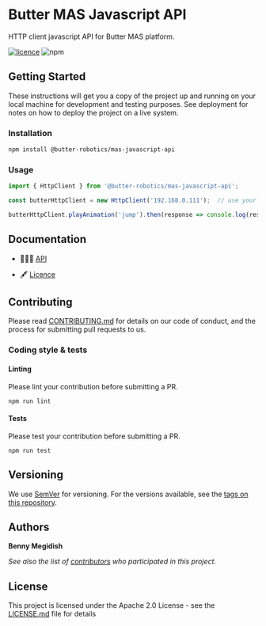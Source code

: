 # Butter MAS Javascript API
HTTP client javascript API for Butter MAS platform.

[![licence](https://img.shields.io/github/license/butter-robotics/Butter.MAS.JavascriptAPI.svg)](https://github.com/butter-robotics/Butter.MAS.JavascriptAPI/blob/master/LICENSE)
![npm](https://img.shields.io/npm/v/@butter-robotics/mas-javascript-api)

## Getting Started

These instructions will get you a copy of the project up and running on your local machine for development and testing purposes. See deployment for notes on how to deploy the project on a live system.

### Installation

```bash
npm install @butter-robotics/mas-javascript-api
```

### Usage

```typescript
import { HttpClient } from '@butter-robotics/mas-javascript-api';

const butterHttpClient = new HttpClient('192.168.0.111');  // use your robot ip here

butterHttpClient.playAnimation('jump').then(response => console.log(response.data));
```

## Documentation
- 👨🏼‍💻 [API](https://butterrobotics.com/#/library/documentation/mas_javascript_api)
<!-- (https://github.com/butter-robotics/Butter.MAS.JavascriptAPI/blob/master/docs/API.md), -->
- 🖋  [Licence](https://github.com/butter-robotics/Butter.MAS.JavascriptAPI/blob/master/LICENSE)
<!-- - 👩🏼‍🏫 [Examples](https://github.com/butter-robotics/Butter.MAS.JavascriptAPI/blob/master/docs/examples),   -->

## Contributing

Please read [CONTRIBUTING.md](https://github.com/butter-robotics/Butter.MAS.JavascriptAPI/blob/master/CONTRIBUTING.md) for details on our code of conduct, and the process for submitting pull requests to us.

### Coding style & tests

#### Linting

Please lint your contribution before submitting a PR.
```
npm run lint
```

#### Tests

Please test your contribution before submitting a PR.
```
npm run test
```

## Versioning

We use [SemVer](http://semver.org/) for versioning. For the versions available, see the [tags on this repository](https://github.com/butter-robotics/Butter.MAS.JavascriptAPI/tags). 

## Authors

**Benny Megidish**

_See also the list of [contributors](https://github.com/butter-robotics/Butter.MAS.JavascriptAPI/contributors) who participated in this project._

## License

This project is licensed under the Apache 2.0 License - see the [LICENSE.md](https://github.com/butter-robotics/Butter.MAS.JavascriptAPI/blob/master/LICENSE) file for details

